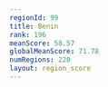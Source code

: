 ```yaml
---
regionId: 99
title: Benin
rank: 196
meanScore: 58.57
globalMeanScore: 71.78
numRegions: 220
layout: region_score
---
```


